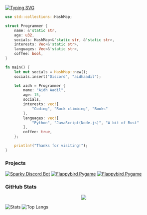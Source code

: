 <a href="https://git.io/typing-svg"><img src="https://readme-typing-svg.demolab.com?font=Fira+Code&pause=1000&width=435&lines=👋+Hi,+I+am+Aidh+Aadil;⌨️+I+like+programming;🦀+Currently+learning+rust;☕+I+like+coffee;🇱🇰+I+am+from+Sri+Lanka;🔭+I+am+self-taught;" alt="Typing SVG" /></a>

```rs
use std::collections::HashMap;

struct Programmer {
    name: &'static str,
    age: u32,
    socials: HashMap<&'static str, &'static str>,
    interests: Vec<&'static str>,
    languages: Vec<&'static str>,
    coffee: bool,
}

fn main() {
    let mut socials = HashMap::new();
    socials.insert("Discord", "aidhaadil");

    let aidh = Programmer {
        name: "Aidh Aadil",
        age: 15,
        socials,
        interests: vec![
            "Coding", "Rock climbing", "Books"
        ],
        languages: vec![
            "Python", "JavaScript(Node.js)", "A bit of Rust"
        ],
        coffee: true,
    };

    println!("Thanks for visiting!");
}
```

### Projects

[![Sparky Discord Bot](https://github-readme-stats.vercel.app/api/pin/?username=aidh-aadil&repo=sparky-bot&title_color=f97316&text_color=ffffff&icon_color=f97316&bg_color=1c1917&hide_border=true&locale=en)](https://github.com/aidh-aadil/sparky-bot)
[![Flappybird Pygame](https://github-readme-stats.vercel.app/api/pin/?username=aidh-aadil&repo=flappy-bird&title_color=3366ff&text_color=ffffff&icon_color=3366ff&bg_color=1c1917&hide_border=true&locale=en)](https://github.com/aidh-aadil/flappy-bird)
[![Flappybird Pygame](https://github-readme-stats.vercel.app/api/pin/?username=aidh-aadil&repo=snake-pygame&title_color=3366ff&text_color=ffffff&icon_color=3366ff&bg_color=1c1917&hide_border=true&locale=en)](https://github.com/aidh-aadil/snake-pygame)

### GitHub Stats

<p align="center">
<a href="http://www.github.com/aidh-aadil"><img src="https://github-readme-streak-stats.herokuapp.com/?user=aidh-aadil&stroke=a855f7&background=000000&ring=ec4899&fire=ec4899&currStreakNum=a855f7&currStreakLabel=ec4899&sideNums=a855f7&sideLabels=a855f7&dates=a855f7&hide_border=true" /></a></a></p>

![Stats](https://github-readme-stats-sigma-five.vercel.app//api?username=aidh-aadil&show_icons=true&theme=tokyonight)
![Top Langs](https://github-readme-stats.vercel.app//api/top-langs/?username=aidh-aadil&layout=compact&langs_count=8&theme=tokyonight)






